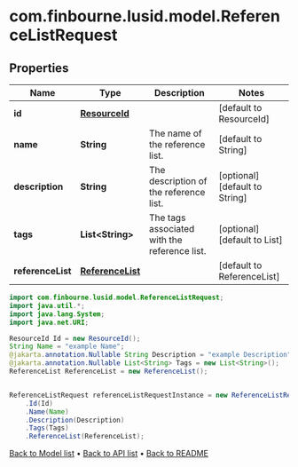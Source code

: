 # com.finbourne.lusid.model.ReferenceListRequest

## Properties

Name | Type | Description | Notes
------------ | ------------- | ------------- | -------------
**id** | [**ResourceId**](ResourceId.md) |  | [default to ResourceId]
**name** | **String** | The name of the reference list. | [default to String]
**description** | **String** | The description of the reference list. | [optional] [default to String]
**tags** | **List&lt;String&gt;** | The tags associated with the reference list. | [optional] [default to List<String>]
**referenceList** | [**ReferenceList**](ReferenceList.md) |  | [default to ReferenceList]

```java
import com.finbourne.lusid.model.ReferenceListRequest;
import java.util.*;
import java.lang.System;
import java.net.URI;

ResourceId Id = new ResourceId();
String Name = "example Name";
@jakarta.annotation.Nullable String Description = "example Description";
@jakarta.annotation.Nullable List<String> Tags = new List<String>();
ReferenceList ReferenceList = new ReferenceList();


ReferenceListRequest referenceListRequestInstance = new ReferenceListRequest()
    .Id(Id)
    .Name(Name)
    .Description(Description)
    .Tags(Tags)
    .ReferenceList(ReferenceList);
```


[Back to Model list](../README.md#documentation-for-models) &#8226; [Back to API list](../README.md#documentation-for-api-endpoints) &#8226; [Back to README](../README.md)
